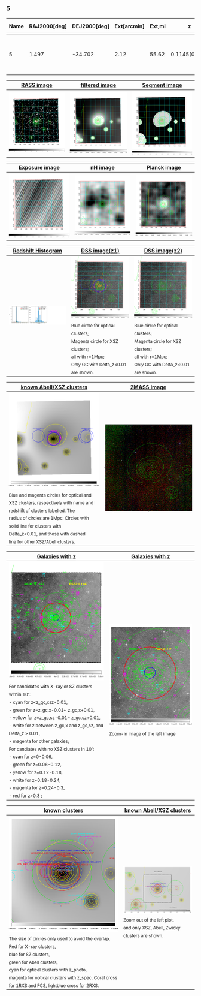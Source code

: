 <div STYLE="page-break-after: always;"></div>

### 5

|Name|RAJ2000[deg]|DEJ2000[deg] |Ext[arcmin]| Ext,ml | z | z_src| C|GC(XSZ,Delta_z<0.01)| GC(OPT,Delta_z<0.01)|GC| R_sig[arcmin] | R500[arcmin] | R500[Mpc]| CRsig[c/s] | CR500[c/s] |L500[1E44 erg/s]|F500[1E-12 erg/s/cm^2]| M500[1E14 Msun]|Tx[keV]|Cnt_sig|Beta|Rc[arcmin]|Comment|Alias|
|---|---|---|---|---|---|------|---|--------|---------|----------|---|---|---|---|---|---|---|---|---|---|---|---|---|---|
|5| 1.497| -34.702| 2.12| 55.62| 0.1145(0.005)| z1, z_xsz| B| MCXC, PSZ2, Tar, XB| A, W| A, MCXC, N, PSZ2, Tar, W, XB| 21.738| 8.811| 1.098| 0.464(0.072)| 0.423(0.066)| 2.859(0.304)| 8.437(0.898)| 4.20(0.22)| 5.38(0.18)| 143.6| 0.531(-0.019+0.028)| 2.578(-0.355+0.471)| -| k240|

|[RASS image](../image/5/5_img.pdf)|[filtered image](../image/5/5_fil.pdf)|[Segment image](../image/5/5_seg.pdf)|
|-------------------|--------------------|-------------------|
| <img src="../image/5/5_img.png" width="300">  | <img src="../image/5/5_fil.png" width="300">   | <img src="../image/5/5_seg.png" width="300">  |

|[Exposure image](../image/5/5_mex.pdf)| [nH image](../image/5/5_nh.pdf)| [Planck image](../image/5/5_p.pdf)|
|-------------------|--------------------|-------------------|
|<img src="../image/5/5_mex.png" width="300">   | <img src="../image/5/5_nh.png" width="300">    | <img src="../image/5/5_p.png" width="300"> |

|[Redshift Histogram](../image/5/5_zg.pdf) | [DSS image(z1)](../image/5/5_dss_z1.pdf)      |  [DSS image(z2)](../image/5/5_dss_z2.pdf)    |
|-------------------|--------------------|-------------------|
|<img src="../image/5/5_zg.png" width="300"> |<img src="../image/5/5_dss_z1.png" width="300"> <sub><br>Blue circle for optical clusters; <br>Magenta circle for XSZ clusters; <br>all with r=1Mpc; <br>Only GC with Delta_z<0.01 are shown. </sub>| <img src="../image/5/5_dss_z2.png" width="300"><sub><br>Blue circle for optical clusters; <br>Magenta circle for XSZ clusters; <br>all with r=1Mpc; <br>Only GC with Delta_z<0.01 are shown. </sub> |

|[known Abell/XSZ clusters](../image/5/5_m.pdf) | [2MASS image](../image/5/5_2mass.pdf)      |
|-------------------|-------------------|
|<img src=../image/5/5_m.png width="300"> <br><sub>Blue and magenta circles for optical and <br>XSZ clusters, respectively with name and <br>redshift of clusters labelled. The <br>radius of circles are 1Mpc. Circles with <br>solid line for clusters with <br>Delta_z<0.01, and those with dashed <br>line for other XSZ/Abell clusters.        </sub>|<img src="../image/5/5_2mass.png" width="300">  |

|[Galaxies with z](../image/5/5_opt_ned.pdf) |[Galaxies with z](../image/5/5_opt_ned_zoom.pdf) |
|-------------------|-------------------|
| <img src=../image/5/5_opt_ned.png width="300"> <br><sub> For candidates with X-ray or SZ clusters within 10': <br> - cyan for z<z_gc,xsz-0.01, <br> - green for z=z_gc,x-0.01~ z_gc,x+0.01, <br> - yellow for z=z_gc,sz-0.01~ z_gc,sz+0.01, <br> - white for z between z_gc,x and z_gc,sz, and Delta_z > 0.01, <br> - magenta for other galaxies; <br>For candiates with no XSZ clusters in 10': <br> - cyan for z=0-0.06, <br> - green for z=0.06-0.12, <br> - yellow for z=0.12-0.18, <br> - white for z=0.18-0.24, <br> - magenta for z=0.24-0.3, <br> - red for z>0.3 ;  </sub>|<img src=../image/5/5_opt_ned_zoom.png width="300">  <br><sub> Zoom-in image of the left image</sub>|

|[known clusters](../image/5/5_gc.pdf) |[known Abell/XSZ clusters](../image/5/5_gc_large.pdf) |
|-------------------|-------------------|
| <img src=../image/5/5_gc.png width="300"> <br><sub> The size of circles only used to avoid the overlap. Red for X-ray clusters, <br> blue for SZ clusters, <br> green for Abell clusters, <br> cyan for optical clusters with z_photo, <br> magenta for optical clusters with z_spec. Coral cross for 1RXS and FCS, lightblue cross for 2RXS. </sub>|<img src=../image/5/5_gc_large.png width="300"> <br><sub> Zoom out of the left plot, <br> and only XSZ, Abell, Zwicky clusters are shown. </sub> |



